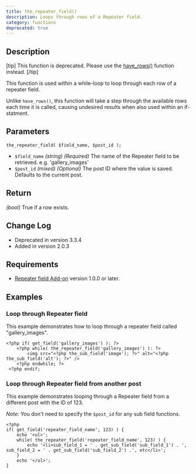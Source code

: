 ```yaml
---
title: the_repeater_field()
description: Loops through rows of a Repeater field.
category: functions
deprecated: true
---
```


## Description
[tip]
This function is deprecated. Please use the [have_rows()](https://www.advancedcustomfields.com/resources/have_rows/) function instead.
[/tip]

This function is used within a while-loop to loop through each row of a repeater field.

Unlike `have_rows()`, this function will take a step through the available rows each time it is called, causing undesired results when also used within an if-statment.

## Parameters
```
the_repeater_field( $field_name, $post_id );
```
- `$field_name`	*(string)*	*(Required)*	The name of the Repeater field to be retrieved. e.g. 'gallery_images'
- `$post_id`	*(mixed)*	*(Optional)*	The post ID where the value is saved. Defaults to the current post.

## Return
*(bool)* True if a row exists.

## Change Log
- Deprecated in version 3.3.4
- Added in version 2.0.3

## Requirements
- [Repeater field Add-on](https://www.advancedcustomfields.com/add-ons/repeater-field/) version 1.0.0 or later.

## Examples

### Loop through Repeater field
This example demonstrates how to loop through a repeater field called "gallery_images".
```
<?php if( get_field('gallery_images') ): ?>
    <?php while( the_repeater_field('gallery_images') ): ?>
        <img src="<?php the_sub_field('image'); ?>" alt="<?php the_sub_field('alt'); ?>" />
    <?php endwhile; ?>
 <?php endif;
```

### Loop through Repeater field from another post
This example demonstrates looping through a Repeater field from a different post with the ID of 123.

_Note:_ You don't need to specify the `$post_id` for any sub field functions.
```
<?php
if( get_field('repeater_field_name', 123) ) {
    echo '<ul>';
    while( the_repeater_field('repeater_field_name', 123) ) {
        echo '<li>sub_field_1 = ' . get_sub_field('sub_field_1') . ', sub_field_2 = ' . get_sub_field('sub_field_2') .', etc</li>';
    }
    echo '</ul>';
}
```